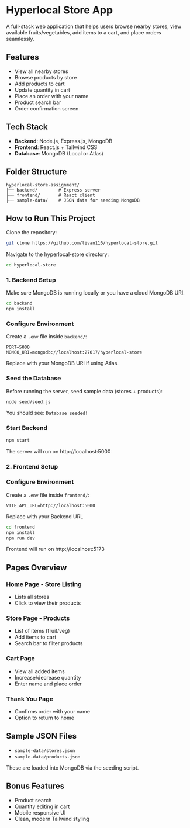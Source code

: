 # Hyperlocal Store App

A full-stack web application that helps users browse nearby stores, view available fruits/vegetables, add items to a cart, and place orders seamlessly.

## Features

- View all nearby stores
- Browse products by store
- Add products to cart
- Update quantity in cart
- Place an order with your name
- Product search bar
- Order confirmation screen

## Tech Stack

- **Backend**: Node.js, Express.js, MongoDB
- **Frontend**: React.js + Tailwind CSS
- **Database**: MongoDB (Local or Atlas)

## Folder Structure

```
hyperlocal-store-assignment/
├── backend/        # Express server
├── frontend/       # React client
├── sample-data/    # JSON data for seeding MongoDB
```

## How to Run This Project

Clone the repository:
```bash
git clone https://github.com/livan116/hyperlocal-store.git
```
Navigate to the hyperlocal-store directory:
```bash
cd hyperlocal-store
```

### 1. Backend Setup

Make sure MongoDB is running locally or you have a cloud MongoDB URI.

```bash
cd backend
npm install
```

### Configure Environment

Create a `.env` file inside `backend/`:

```env
PORT=5000
MONGO_URI=mongodb://localhost:27017/hyperlocal-store
```

Replace with your MongoDB URI if using Atlas.

### Seed the Database

Before running the server, seed sample data (stores + products):

```bash
node seed/seed.js
```

You should see: `Database seeded!`

### Start Backend

```bash
npm start
```

The server will run on http://localhost:5000

### 2. Frontend Setup

### Configure Environment

Create a `.env` file inside `frontend/`:

```env
VITE_API_URL=http://localhost:5000
```

Replace with your Backend URL

```bash
cd frontend
npm install
npm run dev
```

Frontend will run on http://localhost:5173


## Pages Overview

### Home Page - Store Listing

- Lists all stores
- Click to view their products

### Store Page - Products

- List of items (fruit/veg)
- Add items to cart
- Search bar to filter products

### Cart Page

- View all added items
- Increase/decrease quantity
- Enter name and place order

### Thank You Page

- Confirms order with your name
- Option to return to home

## Sample JSON Files

- `sample-data/stores.json`
- `sample-data/products.json`

These are loaded into MongoDB via the seeding script.

## Bonus Features

- Product search
- Quantity editing in cart
- Mobile responsive UI
- Clean, modern Tailwind styling

